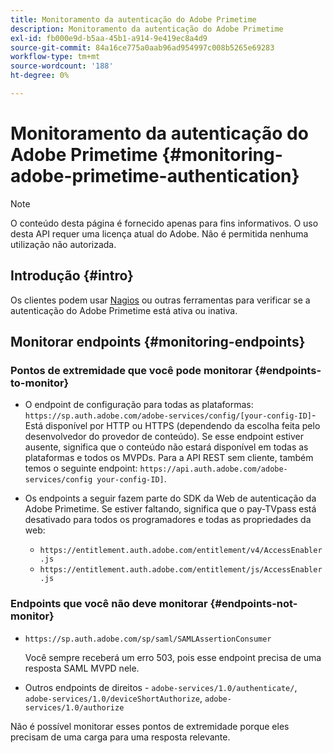 ```yaml
---
title: Monitoramento da autenticação do Adobe Primetime
description: Monitoramento da autenticação do Adobe Primetime
exl-id: fb000e9d-b5aa-45b1-a914-9e419ec8a4d9
source-git-commit: 84a16ce775a0aab96ad954997c008b5265e69283
workflow-type: tm+mt
source-wordcount: '188'
ht-degree: 0%

---
```


# Monitoramento da autenticação do Adobe Primetime {#monitoring-adobe-primetime-authentication}

>[!NOTE]
>
>O conteúdo desta página é fornecido apenas para fins informativos. O uso desta API requer uma licença atual do Adobe. Não é permitida nenhuma utilização não autorizada.

## Introdução {#intro}

Os clientes podem usar [Nagios](http://www.nagios.org) ou outras ferramentas para verificar se a autenticação do Adobe Primetime está ativa ou inativa.

## Monitorar endpoints {#monitoring-endpoints}

### Pontos de extremidade que você pode monitorar {#endpoints-to-monitor}

* O endpoint de configuração para todas as plataformas: `https://sp.auth.adobe.com/adobe-services/config/[your-config-ID]`- Está disponível por HTTP ou HTTPS (dependendo da escolha feita pelo desenvolvedor do provedor de conteúdo). Se esse endpoint estiver ausente, significa que o conteúdo não estará disponível em todas as plataformas e todos os MVPDs. Para a API REST sem cliente, também temos o seguinte endpoint:  `https://api.auth.adobe.com/adobe-services/config your-config-ID]`.

* Os endpoints a seguir fazem parte do SDK da Web de autenticação da Adobe Primetime.  Se estiver faltando, significa que o pay-TVpass está desativado para todos os programadores e todas as propriedades da web:

   * `https://entitlement.auth.adobe.com/entitlement/v4/AccessEnabler.js`
   * `https://entitlement.auth.adobe.com/entitlement/js/AccessEnabler.js`


### Endpoints que você não deve monitorar {#endpoints-not-monitor}

* `https://sp.auth.adobe.com/sp/saml/SAMLAssertionConsumer`

  Você sempre receberá um erro 503, pois esse endpoint precisa de uma resposta SAML MVPD nele.

* Outros endpoints de direitos - `adobe-services/1.0/authenticate/`, `adobe-services/1.0/deviceShortAuthorize`, `adobe-services/1.0/authorize`

Não é possível monitorar esses pontos de extremidade porque eles precisam de uma carga para uma resposta relevante.
